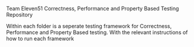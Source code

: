 Team Eleven51 Correctness, Performance and Property Based Testing Repository

Within each folder is a seperate testing framework for Correctness, Performance and Property Based testing. With the relevant instructions of how to run each framework

